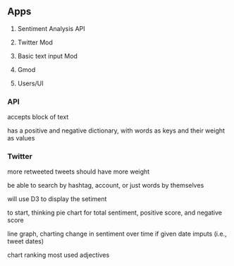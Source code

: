 ## Apps

1. Sentiment Analysis API

2. Twitter Mod

3. Basic text input Mod

4. Gmod

5. Users/UI

### API
accepts block of text

has a positive and negative dictionary, with words as keys and their weight as values

### Twitter

more retweeted tweets should have more weight

be able to search by hashtag, account, or just words by themselves

will use D3 to display the setiment

to start, thinking pie chart for total sentiment, positive score, and negative score

line graph, charting change in sentiment over time if given date imputs (i.e., tweet dates)

chart ranking most used adjectives